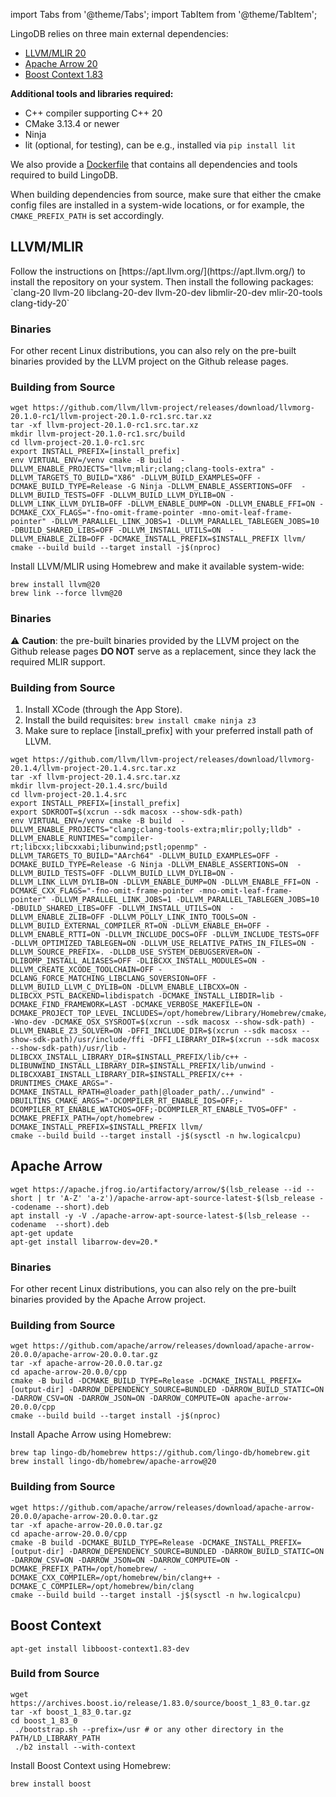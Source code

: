 import Tabs from '@theme/Tabs';
import TabItem from '@theme/TabItem';

LingoDB relies on three main external dependencies:
* [LLVM/MLIR 20](https://github.com/llvm/llvm-project)
* [Apache Arrow 20](https://arrow.apache.org/release/20.0.0.html)
* [Boost Context 1.83](https://www.boost.org/doc/libs/1_83_0/libs/context/doc/html/index.html)

**Additional tools and libraries required:**
* C++ compiler supporting C++ 20
* CMake 3.13.4 or newer
* Ninja
* lit (optional, for testing), can be e.g., installed via `pip install lit`

We also provide a [Dockerfile](https://github.com/lingo-db/lingo-db/pkgs/container/lingodb-dev) that contains all dependencies and tools required to build LingoDB.

When building dependencies from source, make sure that either the cmake config files are installed in a system-wide locations, or for example, the `CMAKE_PREFIX_PATH` is set accordingly.

## LLVM/MLIR

<Tabs groupId="os-tabs">
<TabItem value="linux" label="Ubuntu/Linux">
Follow the instructions on [https://apt.llvm.org/](https://apt.llvm.org/) to install the repository on your system.
Then install the following packages: `clang-20 llvm-20 libclang-20-dev llvm-20-dev libmlir-20-dev mlir-20-tools clang-tidy-20`

### Binaries
For other recent Linux distributions, you can also rely on the pre-built binaries provided by the LLVM project on the Github release pages.

### Building from Source

```shell
wget https://github.com/llvm/llvm-project/releases/download/llvmorg-20.1.0-rc1/llvm-project-20.1.0-rc1.src.tar.xz
tar -xf llvm-project-20.1.0-rc1.src.tar.xz
mkdir llvm-project-20.1.0-rc1.src/build
cd llvm-project-20.1.0-rc1.src
export INSTALL_PREFIX=[install_prefix]
env VIRTUAL_ENV=/venv cmake -B build  -DLLVM_ENABLE_PROJECTS="llvm;mlir;clang;clang-tools-extra" -DLLVM_TARGETS_TO_BUILD="X86" -DLLVM_BUILD_EXAMPLES=OFF -DCMAKE_BUILD_TYPE=Release -G Ninja -DLLVM_ENABLE_ASSERTIONS=OFF  -DLLVM_BUILD_TESTS=OFF -DLLVM_BUILD_LLVM_DYLIB=ON -DLLVM_LINK_LLVM_DYLIB=OFF -DLLVM_ENABLE_DUMP=ON -DLLVM_ENABLE_FFI=ON -DCMAKE_CXX_FLAGS="-fno-omit-frame-pointer -mno-omit-leaf-frame-pointer" -DLLVM_PARALLEL_LINK_JOBS=1 -DLLVM_PARALLEL_TABLEGEN_JOBS=10 -DBUILD_SHARED_LIBS=OFF -DLLVM_INSTALL_UTILS=ON  -DLLVM_ENABLE_ZLIB=OFF -DCMAKE_INSTALL_PREFIX=$INSTALL_PREFIX llvm/
cmake --build build --target install -j$(nproc)
```

</TabItem>
<TabItem value="macos" label="MacOS">
Install LLVM/MLIR using Homebrew and make it available system-wide:

```shell
brew install llvm@20
brew link --force llvm@20
```

### Binaries
⚠️ **Caution**: the pre-built binaries provided by the LLVM project on the Github release pages **DO NOT** serve as a replacement, since they lack the required MLIR support.

### Building from Source

1. Install XCode (through the App Store).
2. Install the build requisites: `brew install cmake ninja z3`
2. Make sure to replace [install_prefix] with your preferred install path of LLVM.
```shell
wget https://github.com/llvm/llvm-project/releases/download/llvmorg-20.1.4/llvm-project-20.1.4.src.tar.xz
tar -xf llvm-project-20.1.4.src.tar.xz
mkdir llvm-project-20.1.4.src/build
cd llvm-project-20.1.4.src
export INSTALL_PREFIX=[install_prefix]
export SDKROOT=$(xcrun --sdk macosx --show-sdk-path)
env VIRTUAL_ENV=/venv cmake -B build  -DLLVM_ENABLE_PROJECTS="clang;clang-tools-extra;mlir;polly;lldb" -DLLVM_ENABLE_RUNTIMES="compiler-rt;libcxx;libcxxabi;libunwind;pstl;openmp" -DLLVM_TARGETS_TO_BUILD="AArch64" -DLLVM_BUILD_EXAMPLES=OFF -DCMAKE_BUILD_TYPE=Release -G Ninja -DLLVM_ENABLE_ASSERTIONS=ON  -DLLVM_BUILD_TESTS=OFF -DLLVM_BUILD_LLVM_DYLIB=ON -DLLVM_LINK_LLVM_DYLIB=ON -DLLVM_ENABLE_DUMP=ON -DLLVM_ENABLE_FFI=ON -DCMAKE_CXX_FLAGS="-fno-omit-frame-pointer -mno-omit-leaf-frame-pointer" -DLLVM_PARALLEL_LINK_JOBS=1 -DLLVM_PARALLEL_TABLEGEN_JOBS=10 -DBUILD_SHARED_LIBS=OFF -DLLVM_INSTALL_UTILS=ON  -DLLVM_ENABLE_ZLIB=OFF -DLLVM_POLLY_LINK_INTO_TOOLS=ON -DLLVM_BUILD_EXTERNAL_COMPILER_RT=ON -DLLVM_ENABLE_EH=OFF -DLLVM_ENABLE_RTTI=ON -DLLVM_INCLUDE_DOCS=OFF -DLLVM_INCLUDE_TESTS=OFF -DLLVM_OPTIMIZED_TABLEGEN=ON -DLLVM_USE_RELATIVE_PATHS_IN_FILES=ON -DLLVM_SOURCE_PREFIX=. -DLLDB_USE_SYSTEM_DEBUGSERVER=ON -DLIBOMP_INSTALL_ALIASES=OFF -DLIBCXX_INSTALL_MODULES=ON -DLLVM_CREATE_XCODE_TOOLCHAIN=OFF -DCLANG_FORCE_MATCHING_LIBCLANG_SOVERSION=OFF -DLLVM_BUILD_LLVM_C_DYLIB=ON -DLLVM_ENABLE_LIBCXX=ON -DLIBCXX_PSTL_BACKEND=libdispatch -DCMAKE_INSTALL_LIBDIR=lib -DCMAKE_FIND_FRAMEWORK=LAST -DCMAKE_VERBOSE_MAKEFILE=ON -DCMAKE_PROJECT_TOP_LEVEL_INCLUDES=/opt/homebrew/Library/Homebrew/cmake/trap_fetchcontent_provider.cmake -Wno-dev -DCMAKE_OSX_SYSROOT=$(xcrun --sdk macosx --show-sdk-path) -DLLVM_ENABLE_Z3_SOLVER=ON -DFFI_INCLUDE_DIR=$(xcrun --sdk macosx --show-sdk-path)/usr/include/ffi -DFFI_LIBRARY_DIR=$(xcrun --sdk macosx --show-sdk-path)/usr/lib -DLIBCXX_INSTALL_LIBRARY_DIR=$INSTALL_PREFIX/lib/c++ -DLIBUNWIND_INSTALL_LIBRARY_DIR=$INSTALL_PREFIX/lib/unwind -DLIBCXXABI_INSTALL_LIBRARY_DIR=$INSTALL_PREFIX/c++ -DRUNTIMES_CMAKE_ARGS="-DCMAKE_INSTALL_RPATH=@loader_path|@loader_path/../unwind" -DBUILTINS_CMAKE_ARGS="-DCOMPILER_RT_ENABLE_IOS=OFF;-DCOMPILER_RT_ENABLE_WATCHOS=OFF;-DCOMPILER_RT_ENABLE_TVOS=OFF" -DCMAKE_PREFIX_PATH=/opt/homebrew -DCMAKE_INSTALL_PREFIX=$INSTALL_PREFIX llvm/
cmake --build build --target install -j$(sysctl -n hw.logicalcpu)
```
</TabItem>
</Tabs>

## Apache Arrow

<Tabs groupId="os-tabs">
<TabItem value="linux" label="Ubuntu/Linux">

```shell
wget https://apache.jfrog.io/artifactory/arrow/$(lsb_release --id --short | tr 'A-Z' 'a-z')/apache-arrow-apt-source-latest-$(lsb_release --codename --short).deb
apt install -y -V ./apache-arrow-apt-source-latest-$(lsb_release --codename  --short).deb
apt-get update
apt-get install libarrow-dev=20.*
```

### Binaries
For other recent Linux distributions, you can also rely on the pre-built binaries provided by the Apache Arrow project.

### Building from Source

```shell
wget https://github.com/apache/arrow/releases/download/apache-arrow-20.0.0/apache-arrow-20.0.0.tar.gz
tar -xf apache-arrow-20.0.0.tar.gz
cd apache-arrow-20.0.0/cpp
cmake -B build -DCMAKE_BUILD_TYPE=Release -DCMAKE_INSTALL_PREFIX=[output-dir] -DARROW_DEPENDENCY_SOURCE=BUNDLED -DARROW_BUILD_STATIC=ON -DARROW_CSV=ON -DARROW_JSON=ON -DARROW_COMPUTE=ON apache-arrow-20.0.0/cpp
cmake --build build --target install -j$(nproc)
```

</TabItem>
<TabItem value="macos" label="MacOS">

Install Apache Arrow using Homebrew:

```shell
brew tap lingo-db/homebrew https://github.com/lingo-db/homebrew.git
brew install lingo-db/homebrew/apache-arrow@20
```

### Building from Source

```shell
wget https://github.com/apache/arrow/releases/download/apache-arrow-20.0.0/apache-arrow-20.0.0.tar.gz
tar -xf apache-arrow-20.0.0.tar.gz
cd apache-arrow-20.0.0/cpp
cmake -B build -DCMAKE_BUILD_TYPE=Release -DCMAKE_INSTALL_PREFIX=[output-dir] -DARROW_DEPENDENCY_SOURCE=BUNDLED -DARROW_BUILD_STATIC=ON -DARROW_CSV=ON -DARROW_JSON=ON -DARROW_COMPUTE=ON -DCMAKE_PREFIX_PATH=/opt/homebrew/ -DCMAKE_CXX_COMPILER=/opt/homebrew/bin/clang++ -DCMAKE_C_COMPILER=/opt/homebrew/bin/clang
cmake --build build --target install -j$(sysctl -n hw.logicalcpu)
```

</TabItem>
</Tabs>

## Boost Context

<Tabs groupId="os-tabs">
<TabItem value="linux" label="Ubuntu/Linux">

```shell
apt-get install libboost-context1.83-dev
```

### Build from Source
```shell
wget https://archives.boost.io/release/1.83.0/source/boost_1_83_0.tar.gz
tar -xf boost_1_83_0.tar.gz
cd boost_1_83_0
 ./bootstrap.sh --prefix=/usr # or any other directory in the PATH/LD_LIBRARY_PATH
 ./b2 install --with-context
```

</TabItem>
<TabItem value="macos" label="MacOS">

Install Boost Context using Homebrew:

```shell
brew install boost
```

</TabItem>
</Tabs>
